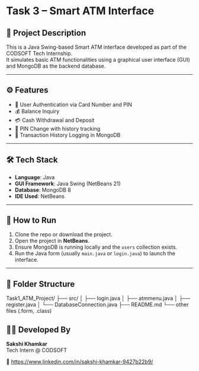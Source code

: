 # Task 3 – Smart ATM Interface

## 📌 Project Description

This is a Java Swing-based Smart ATM interface developed as part of the CODSOFT Tech Internship.  
It simulates basic ATM functionalities using a graphical user interface (GUI) and MongoDB as the backend database.

---

## ⚙️ Features

- 🔐 User Authentication via Card Number and PIN  
- 💰 Balance Inquiry  
- 💳 Cash Withdrawal and Deposit  
- 🔄 PIN Change with history tracking  
- 📜 Transaction History Logging in MongoDB

---

## 🛠️ Tech Stack

- **Language**: Java  
- **GUI Framework**: Java Swing (NetBeans 21)  
- **Database**: MongoDB 8  
- **IDE Used**: NetBeans  

---

## 🧪 How to Run

1. Clone the repo or download the project.
2. Open the project in **NetBeans**.
3. Ensure MongoDB is running locally and the `users` collection exists.
4. Run the Java form (usually `main.java` or `login.java`) to launch the interface.

---



## 📁 Folder Structure

Task1_ATM_Project/
├── src/
│ ├── login.java
│ ├── atmmenu.java
│ ├── register.java
│ └── DatabaseConnection.java
├── README.md
└── other files (.form, .class)


## 🙋‍♀️ Developed By

**Sakshi Khamkar**  
Tech Intern @ CODSOFT

🔗 https://www.linkedin.com/in/sakshi-khamkar-9427b22b9/
